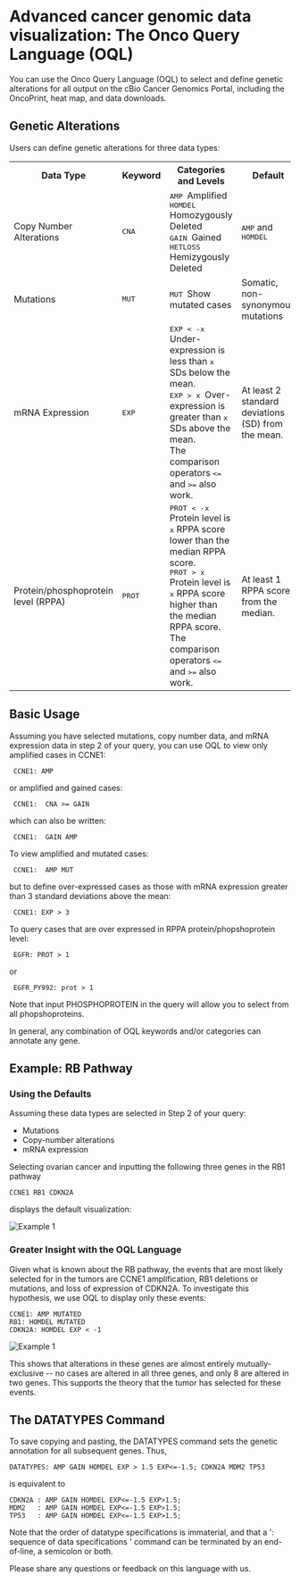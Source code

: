 # Advanced cancer genomic data visualization: The Onco Query Language (OQL)

You can use the Onco Query Language (OQL) to select and define genetic alterations for all output
on the cBio Cancer Genomics Portal, including the OncoPrint, heat map, and data downloads.

## Genetic Alterations

Users can define genetic alterations for three data types:

<table>
    <tr>
        <th>Data Type</th>
        <th>Keyword</th>
        <th>Categories and Levels</th>
        <th>Default</th>
    </tr>
    <tr>
        <td>Copy Number Alterations</td>
        <td><TT>CNA</TT></td>
        <td><TT>AMP </TT> Amplified<BR>
            <TT>HOMDEL </TT> Homozygously Deleted<BR>
            <TT>GAIN </TT> Gained<BR>
            <TT>HETLOSS </TT> Hemizygously Deleted
        </td>
        <td><TT>AMP</TT> and <TT>HOMDEL</TT></td>
    </tr>
    <tr>
        <td>Mutations</td>
        <td><TT>MUT</TT></td>
        <td><TT>MUT </TT> Show mutated cases</td>
        <td>Somatic, non-synonymous mutations</td>
    </tr>
    <tr>
        <td>mRNA Expression</td>
        <td><TT>EXP</TT></td>
        <td><TT>EXP &lt; -x </TT> Under-expression is less than <TT>x</TT> SDs below the mean.<BR>
		<TT>EXP &gt; x </TT> Over-expression is greater than <TT>x</TT> SDs above the mean.<BR>
			The comparison operators <TT>&lt;=</TT> and <TT>&gt;=</TT> also work.<BR>
	</td>
        <td>At least 2 standard deviations (SD) from the mean.</td>
    </tr>
    <tr>
        <td>Protein/phosphoprotein level (RPPA)</td>
        <td><TT>PROT</TT></td>
        <td><TT>PROT &lt; -x </TT>  Protein level is <TT>x</TT> RPPA score lower than the median RPPA score.<BR>
		<TT>PROT &gt; x </TT>  Protein level is <TT>x</TT> RPPA score higher than the median RPPA score.<BR>
			The comparison operators <TT>&lt;=</TT> and <TT>&gt;=</TT> also work.<BR>
        </td>
        <td>At least 1 RPPA score from the median.</td>
    </tr>
</table>

## Basic Usage

Assuming you have selected mutations, copy number data, and mRNA expression data in step 2 of
your query, you can use OQL to view only amplified cases in CCNE1:

     CCNE1: AMP

or amplified and gained cases:

     CCNE1:  CNA >= GAIN

which can also be written:

     CCNE1:  GAIN AMP

To view amplified and mutated cases:

     CCNE1:  AMP MUT

but to define over-expressed cases as those with mRNA expression greater than 3 standard deviations above the mean:

     CCNE1: EXP > 3

To query cases that are over expressed in RPPA protein/phopshoprotein level:

     EGFR: PROT > 1

or

     EGFR_PY992: prot > 1

Note that input PHOSPHOPROTEIN in the query will allow you to select from all phopshoproteins.

In general, any combination of OQL keywords and/or categories can annotate any gene.

## Example:  RB Pathway

### Using the Defaults

Assuming these data types are selected in Step 2 of your query:

* Mutations
* Copy-number alterations
* mRNA expression

Selecting ovarian cancer and inputting the following three genes in the RB1 pathway

	CCNE1 RB1 CDKN2A

displays the default visualization:

![Example 1](images/example_oncoPrint_for_instructions_1.png)

### Greater Insight with the OQL Language

Given what is known about the RB pathway, the events that are most likely selected for
in the tumors are CCNE1 amplification, RB1 deletions or mutations, and loss of expression
of CDKN2A.  To investigate this hypothesis, we use OQL to display only
these events:

	CCNE1: AMP MUTATED
	RB1: HOMDEL MUTATED
	CDKN2A: HOMDEL EXP < -1

![Example 1](images/example_oncoPrint_for_instructions_2.png)

This shows that alterations in these genes are almost entirely mutually-exclusive --
no cases are altered in all three genes, and only 8 are altered in two genes.
This supports the theory that the tumor has selected for these events. 

## The DATATYPES Command

To save copying and pasting, the DATATYPES command sets the genetic annotation for all subsequent genes. Thus,

	DATATYPES: AMP GAIN HOMDEL EXP > 1.5 EXP<=-1.5;	CDKN2A MDM2 TP53

is equivalent to

	CDKN2A : AMP GAIN HOMDEL EXP<=-1.5 EXP>1.5;
	MDM2   : AMP GAIN HOMDEL EXP<=-1.5 EXP>1.5;
	TP53   : AMP GAIN HOMDEL EXP<=-1.5 EXP>1.5;

Note that the order of datatype specifications is immaterial,
and that a ': sequence of data specifications ' command can be terminated by an end-of-line, a semicolon or both.

Please share any questions or feedback on this language with us.